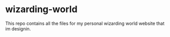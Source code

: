 # wizarding-world
This repo contains all the files for my personal wizarding world website that im designin.
